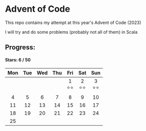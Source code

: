 # Advent of Code

This repo contains my attempt at this year's Advent of Code (2023)

I will try and do some problems (probably not all of them) in Scala

## Progress:
#### Stars: 6 / 50
| Mon | Tue | Wed | Thu |        Fri        |        Sat        |        Sun        |
|:---:|:---:|:---:|:---:|:-----------------:|:-----------------:|:-----------------:|
|     |     |     |     | 1<br>:star::star: | 2<br>:star::star: | 3<br>:star::star: |
|  4  |  5  |  6  |  7  |         8         |         9         |        10         |
| 11  | 12  | 13  | 14  |        15         |        16         |        17         |
| 18  | 19  | 20  | 21  |        22         |        23         |        24         |
| 25  |     |     |     |                   |                   |                   |